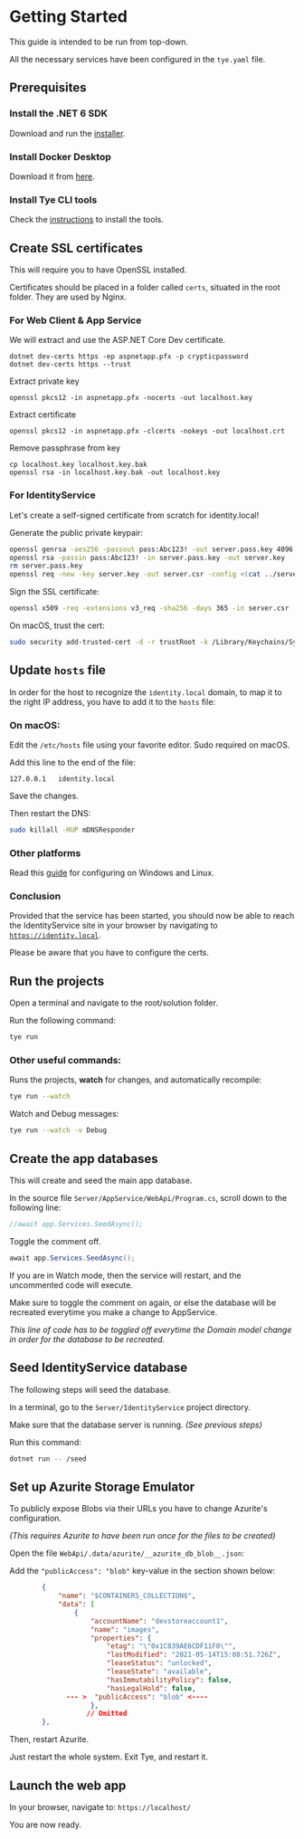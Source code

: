 # Getting Started

This guide is intended to be run from top-down.

All the necessary services have been configured in the ```tye.yaml``` file.

## Prerequisites

### Install the .NET 6 SDK

Download and run the [installer](https://dotnet.microsoft.com/en-us/download/dotnet/6.0).

### Install Docker Desktop

Download it from [here](https://www.docker.com/products/docker-desktop).

### Install Tye CLI tools

Check the [instructions](https://github.com/dotnet/tye/blob/main/docs/getting_started.md) to install the tools.

## Create SSL certificates

This will require you to have OpenSSL installed.

Certificates should be placed in a folder called ```certs```, situated in the root folder. They are used by Nginx.

### For Web Client & App Service

We will extract and use the ASP.NET Core Dev certificate.

```
dotnet dev-certs https -ep aspnetapp.pfx -p crypticpassword
dotnet dev-certs https --trust
```

Extract private key

```
openssl pkcs12 -in aspnetapp.pfx -nocerts -out localhost.key
```


Extract certificate

```
openssl pkcs12 -in aspnetapp.pfx -clcerts -nokeys -out localhost.crt
```

Remove passphrase from key

```
cp localhost.key localhost.key.bak
openssl rsa -in localhost.key.bak -out localhost.key
```

### For IdentityService

Let's create a self-signed certificate from scratch for identity.local!

Generate the public private keypair:

```sh
openssl genrsa -aes256 -passout pass:Abc123! -out server.pass.key 4096
openssl rsa -passin pass:Abc123! -in server.pass.key -out server.key
rm server.pass.key
openssl req -new -key server.key -out server.csr -config <(cat ../server.cnf)
```

Sign the SSL certificate:

```sh
openssl x509 -req -extensions v3_req -sha256 -days 365 -in server.csr -signkey server.key -out server.crt -extfile ../server.cnf
```

On macOS, trust the cert:

```sh
sudo security add-trusted-cert -d -r trustRoot -k /Library/Keychains/System.keychain <<certificate>>
```

## Update ```hosts``` file

In order for the host to recognize the ```ìdentity.local``` domain, to map it to the right IP address, you have to add it to the ```hosts``` file:

### On macOS:

Edit the ```/etc/hosts``` file using your favorite editor. Sudo required on macOS.

Add this line to the end of the file:
```
127.0.0.1   identity.local
```

Save the changes.

Then restart the DNS:

```sh
sudo killall -HUP mDNSResponder 
```

### Other platforms

Read this [guide](https://www.howtogeek.com/howto/27350/beginner-geek-how-to-edit-your-hosts-file/) for configuring on Windows and Linux.

### Conclusion

Provided that the service has been started, you should now be able to reach the IdentityService site in your browser by navigating to [```https://identity.local```](https://identity.local).

Please be aware that you have to configure the certs.


## Run the projects

Open a terminal and navigate to the root/solution folder. 

Run the following command:

```sh
tye run
```

### Other useful commands:

Runs the projects, **watch** for changes, and automatically recompile:

```sh
tye run --watch
```

Watch and Debug messages:

```sh
tye run --watch -v Debug
```

## Create the app databases

This will create and seed the main app database.

In the source file ```Server/AppService/WebApi/Program.cs```, scroll down to the following line:

```C#
//await app.Services.SeedAsync();
```

Toggle the comment off.

```C#
await app.Services.SeedAsync();
```

If you are in Watch mode, then the service will restart, and the uncommented code will execute.

Make sure to toggle the comment on again, or else the database will be recreated everytime you make a change to AppService.

*This line of code has to be toggled off everytime the Domain model change in order for the database to be recreated.*

## Seed IdentityService database

The following steps will seed the database.

In a terminal, go to the ```Server/IdentityService``` project directory.

Make sure that the database server is running. *(See previous steps)*

Run this command:

```sh
dotnet run -- /seed
```

## Set up Azurite Storage Emulator

To publicly expose Blobs via their URLs you have to change Azurite's configuration.

*(This requires Azurite to have been run once for the files to be created)*

Open the file ```WebApi/.data/azurite/__azurite_db_blob__.json```:

Add the ```"publicAccess": "blob"``` key-value in the section shown below:

```json
        {
            "name": "$CONTAINERS_COLLECTION$",
            "data": [
                {
                    "accountName": "devstoreaccount1",
                    "name": "images",
                    "properties": {
                        "etag": "\"0x1C839AE6CDF11F0\"",
                        "lastModified": "2021-05-14T15:08:51.726Z",
                        "leaseStatus": "unlocked",
                        "leaseState": "available",
                        "hasImmutabilityPolicy": false,
                        "hasLegalHold": false,
              --- >  "publicAccess": "blob" <---- 
                    },
                   // Omitted
        },
```

Then, restart Azurite. 

Just restart the whole system. Exit Tye, and restart it.

## Launch the web app

In your browser, navigate to: ```https://localhost/```

You are now ready.
